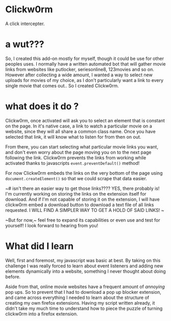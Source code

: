 # Clickw0rm
A click intercepter.

# a wut???
So, I created this add-on mostly for myself, though it could be use for other peoples uses.
I normally have a written automated bot that will gather movie links from websites like putlocker, seriesonline8,
123movies and so on. However after collecting a wide amount, I wanted a way to select new uploads for movies of my choice,
as I don't particularly want a link to every single movie that comes out.. So I created Clickw0rm.

# what does it do ?
Clickw0rm, once activated will ask you to select an element that is constant on the page. In it's native case,
a link to watch a particular movie on a website, since they will all share a common class name. Once you have selected
that link, it will know what to listen for from then on out.

From there, you can start selecting what particular movie links you want, and don't even worry about the page moving you
on to the next page following the link. Clickw0rm prevents the links from working while activated thanks to javascripts
`event.preventDefault()` method!

For now Clickw0rm embeds the links on the very bottom of the page using `document.createElement()` so that we could scrape that
data easier.

~# isn't there an easier way to get those links????
YES, there probably is! I'm currently working on storing the links on the extension itself for download. And if I'm not
capable of storing it on the extension, I will have clickw0rm embed a download button to download a text file of all links
requested. I WILL FIND A SIMPLER WAY TO GET A HOLD OF SAID LINKS! ~

~But for now,~ feel free to expand its capabilities or even use and test for yourself! I look forward to hearing from you!


# What did I learn
Well, first and foremost, my javascript was basic at best. By taking on this challenge I was really forced to learn about
event listeners and adding new elements dynamically into a website, something I never thought about doing before.

Aside from that, online movie websites have a frequent amount of *annoying* pop ups. So to prevent that I had to download a
pop up blocker extension, and came across everything I needed to learn about the structure of creating my own firefox extensions.
Having my script written already, it didn't take my much time to understand how to piece the puzzle of turning clickw0rm
into a firefox extension.
